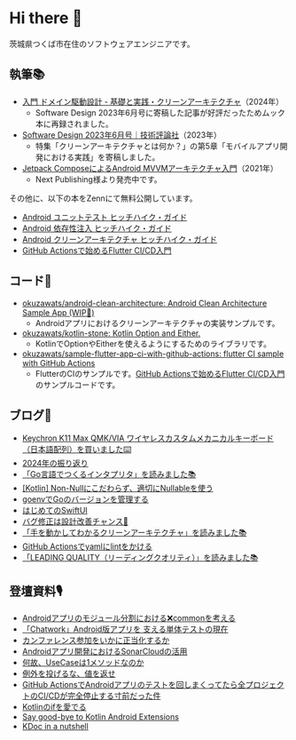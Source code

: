 # Hi there 👋

茨城県つくば市在住のソフトウェアエンジニアです。

## 執筆📚

- [入門 ドメイン駆動設計 - 基礎と実践・クリーンアーキテクチャ](https://gihyo.jp/book/2024/978-4-297-14317-6)（2024年）
  - Software Design 2023年6月号に寄稿した記事が好評だったためムック本に再録されました。
- [Software Design 2023年6月号｜技術評論社](https://gihyo.jp/magazine/SD/archive/2023/202306)（2023年）
  - 特集「クリーンアーキテクチャとは何か？」の第5章「モバイルアプリ開発における実践」を寄稿しました。
- [Jetpack ComposeによるAndroid MVVMアーキテクチャ入門](https://nextpublishing.jp/book/13660.html)（2021年）
  - Next Publishing様より発売中です。

その他に、以下の本をZennにて無料公開しています。

- [Android ユニットテスト ヒッチハイク・ガイド](https://zenn.dev/okuzawats/books/android-unit-testing)
- [Android 依存性注入 ヒッチハイク・ガイド](https://zenn.dev/okuzawats/books/android-dependency-injection)
- [Android クリーンアーキテクチャ ヒッチハイク・ガイド](https://zenn.dev/okuzawats/books/android-clean-architecture)
- [GitHub Actionsで始めるFlutter CI/CD入門](https://zenn.dev/okuzawats/books/say-hello-to-fluter-ci-cd-with-github-actions)

## コード📜

- [okuzawats/android-clean-architecture: Android Clean Architecture Sample App (WIP🤪)](https://github.com/okuzawats/android-clean-architecture)
  - Androidアプリにおけるクリーンアーキテクチャの実装サンプルです。
- [okuzawats/kotlin-stone: Kotlin Option and Either.](https://github.com/okuzawats/kotlin-stone)
  - KotlinでOptionやEitherを使えるようにするためのライブラリです。
- [okuzawats/sample-flutter-app-ci-with-github-actions: flutter CI sample with GitHub Actions](https://github.com/okuzawats/sample-flutter-app-ci-with-github-actions)
  - FlutterのCIのサンプルです。[GitHub Actionsで始めるFlutter CI/CD入門](https://zenn.dev/okuzawats/books/say-hello-to-fluter-ci-cd-with-github-actions)のサンプルコードです。

## ブログ📝

<!-- BLOG-POST-LIST:START -->
- [Keychron K11 Max QMK/VIA ワイヤレスカスタムメカニカルキーボード（日本語配列）を買いました⌨️](https://okuzawats.com/blog/keychron-k11-max/)
- [2024年の振り返り](https://okuzawats.com/blog/looking-back-2024/)
- [「Go言語でつくるインタプリタ」を読みました📚](https://okuzawats.com/blog/writing-an-interpreter-in-go/)
- [[Kotlin] Non-Nullにこだわらず、適切にNullableを使う](https://okuzawats.com/blog/nullable-or-non-null/)
- [goenvでGoのバージョンを管理する](https://okuzawats.com/blog/goenv/)
- [はじめてのSwiftUI](https://okuzawats.com/blog/swiftui/)
- [バグ修正は設計改善チャンス🐛](https://okuzawats.com/blog/embrace-bug-fix/)
- [「手を動かしてわかるクリーンアーキテクチャ」を読みました📚](https://okuzawats.com/blog/get-your-hands-dirty-on-clean-architecture/)
- [GitHub Actionsでyamlにlintをかける](https://okuzawats.com/blog/run-yamllint-in-github-actions/)
- [「LEADING QUALITY（リーディングクオリティ）」を読みました📚](https://okuzawats.com/blog/leading-quality/)
<!-- BLOG-POST-LIST:END -->

## 登壇資料🎙️

- [Androidアプリのモジュール分割における:x:commonを考える](https://speakerdeck.com/okuzawats/androidapurinomoziyurufen-ge-niokeru-x-commonwokao-eru)
- [「Chatwork」Android版アプリを 支える単体テストの現在](https://speakerdeck.com/okuzawats/chatwork-androidban-apuriwo-zhi-erudan-ti-tesutonoxian-zai)
- [カンファレンス参加をいかに正当化するか](https://speakerdeck.com/okuzawats/kanhuarensucan-jia-woikanizheng-dang-hua-suruka)
- [Androidアプリ開発におけるSonarCloudの活用](https://speakerdeck.com/okuzawats/androidapurikai-fa-niokerusonarcloudnohuo-yong)
- [何故、UseCaseは1メソッドなのか](https://speakerdeck.com/okuzawats/he-gu-usecaseha1mesotudonanoka)
- [例外を投げるな、値を返せ](https://speakerdeck.com/okuzawats/li-wai-wotou-geruna-zhi-wofan-se)
- [GitHub ActionsでAndroidアプリのテストを回しまくってたら全プロジェクトのCI/CDが完全停止する寸前だった件](https://speakerdeck.com/okuzawats/cdgawan-quan-ting-zhi-surucun-qian-datutajian)
- [Kotlinのifを愛でる](https://speakerdeck.com/okuzawats/kotlinnoifwoai-deru)
- [Say good-bye to Kotlin Android Extensions](https://speakerdeck.com/okuzawats/say-good-bye-to-kotlin-android-extensions)
- [KDoc in a nutshell](https://speakerdeck.com/okuzawats/kdoc-in-a-nutshell)
